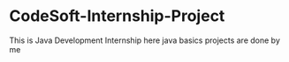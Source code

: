 # CodeSoft-Internship-Project
This is Java Development Internship here java basics projects are done by me
